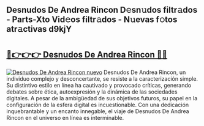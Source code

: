 ## Desnudos De Andrea Rincon D𝚎sn𝚞dos filtr𝚊dos - Parts-Xto Vid𝚎os filtr𝚊dos - N𝚞evas f𝚘tos atr𝚊ctivas d9kjY

# <h2><a href="http://mb4ckg8.tromn.icu/?c=Desnudos+De+Andrea+Rincon">🔗👉👉👉 Desnudos De Andrea Rincon 🔗🔗</a></h2>

[![Desnudos De Andrea Rincon nuevo](https://i.imgur.com/pEAQMta.gif)](http://mb4ckg8.tromn.icu/?c=Desnudos+De+Andrea+Rincon)
Desnudos De Andrea Rincon, un individuo complejo y desconcertante, se resiste a la caracterización simple. Su distintivo estilo en línea ha cautivado y provocado críticas, generando debates sobre ética, autoexpresión y la dinámica de las sociedades digitales. A pesar de la ambigüedad de sus objetivos futuros, su papel en la configuración de la esfera digital es incuestionable. Con una dedicación inquebrantable y un encanto innegable, el viaje de Desnudos De Andrea Rincon en el universo en línea es interminable.
